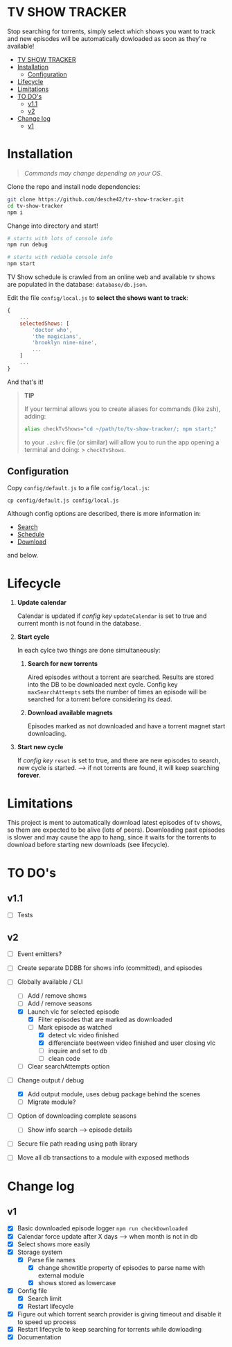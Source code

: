 # TV SHOW TRACKER

Stop searching for torrents, simply select which shows you want to track and new episodes will be automatically dowloaded as soon
as they're available!


- [TV SHOW TRACKER](#tv-show-tracker)
- [Installation](#installation)
	- [Configuration](#configuration)
- [Lifecycle](#lifecycle)
- [Limitations](#limitations)
- [TO DO's](#to-dos)
	- [v1.1](#v11)
	- [v2](#v2)
- [Change log](#change-log)
	- [v1](#v1)

# Installation

>
>*Commands may change depending on your OS.*
>
Clone the repo and install node dependencies:

```bash
git clone https://github.com/desche42/tv-show-tracker.git
cd tv-show-tracker
npm i
```

Change into directory and start!

```bash
# starts with lots of console info
npm run debug

# starts with redable console info
npm start
```

TV Show schedule is crawled from an online web and available tv shows are populated in the database: `database/db.json`. 

Edit the file `config/local.js` to **select the shows want to track**:

```javascript
{
	...
	selectedShows: [
		'doctor who',
		'the magicians',
		'brooklyn nine-nine',
		...
	]
	...
}
```

And that's it!

> **TIP**
> 
> If your terminal allows you to create aliases for commands (like zsh), adding: 
> 
> ```bash
> alias checkTvShows="cd ~/path/to/tv-show-tracker/; npm start;"
> ```
> 
> to your `.zshrc` file (or similar) will allow you to run the app opening a terminal and doing: > `checkTvShows`.

## Configuration

Copy `config/default.js` to a file `config/local.js`:

```
cp config/default.js config/local.js
```

Although config options are described, there is more information in:

- [Search](src/search/README.md)
- [Schedule](src/schedule/README.md)
- [Download](src/download/README.md)

and below.


# Lifecycle

1. **Update calendar**

	Calendar is updated if *config key* `updateCalendar` is set to true and current month is not found in the database.

2. **Start cycle**
	
	In each cylce two things are done simultaneously:

   1. **Search for new torrents**
   	
		 Aired episodes without a torrent are searched. Results are stored
		 into the DB to be downloaded next cycle.
		 Config key `maxSearchAttempts` sets the number of times an episode will be searched for a torrent before considering its dead.

   2. **Download available magnets**
   
	 	Episodes marked as not downloaded and have a torrent magnet start downloading.

3. **Start new cycle** 
   
	 If *config key* `reset` is set to true, and there are new episodes to
	 search, new cycle is started.
	 --> if not torrents are found, it will keep searching **forever**.


# Limitations

This project is ment to automatically download latest episodes of tv shows, so them are expected to be alive (lots of peers). Downloading past episodes is slower
and may cause the app to hang, since it waits for the torrents to download before starting new downloads (see lifecycle).

# TO DO's

## v1.1

- [ ] Tests

## v2
- [ ] Event emitters?
- [ ] Create separate DDBB for shows info (committed), and episodes
- [ ] Globally available / CLI 
  - [ ] Add / remove shows
  - [ ] Add / remove seasons
  - [x] Launch vlc for selected episode
    - [x] Filter episodes that are marked as downloaded
    - [ ] Mark episode as watched
      - [x] detect vlc video finished
      - [x] differenciate beetween video finished and user closing vlc
      - [ ] inquire and set to db
      - [ ] clean code
  - [ ] Clear searchAttempts option
- [ ] Change output / debug
  - [x] Add output module, uses debug package behind the scenes
  - [ ] Migrate module?
- [ ] Option of downloading complete seasons
  - [ ] Show info search --> episode details
- [ ] Secure file path reading using path library
- [ ] Move all db transactions to a module with exposed methods


# Change log

## v1

- [x] Basic downloaded episode logger `npm run checkDownloaded`
- [x] Calendar force update after X days --> when month is not in db
- [x] Select shows more easily
- [x] Storage system
  - [x] Parse file names
    - [x] change showtitle property of episodes to parse name with external module
    - [x] shows stored as lowercase
- [x] Config file
  - [x] Search limit
  - [x] Restart lifecycle
- [x] Figure out which torrent search provider is giving timeout and disable it to speed up process
- [x] Restart lifecycle to keep searching for torrents while dowloading
- [x] Documentation
